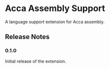 # Acca Assembly Support

A language support extension for Acca assembly.

## Release Notes

### 0.1.0

Initial release of the extension.
